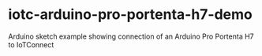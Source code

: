 # iotc-arduino-pro-portenta-h7-demo
Arduino sketch example showing connection of an Arduino Pro Portenta H7 to IoTConnect
